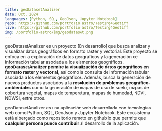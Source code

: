 ```yaml
---
title: geoDatasetAnalizer
date: Oct. 2024
languages: [Python, SQL, GeoJson, Jupyter Notebook]
repo: https://github.com/portfolio-astro/Testing4Geotiff
live: https://github.com/portfolio-astro/Testing4Geotiff
img: /portfolio-astro/img/geodataset.png
---
```


geoDatasetAnalizer es un proyecto [En desarrollo] que busca analizar y visualizar datos geográficos en formato raster y vectorial. Este proyecto se enfoca en la exploración de datos geográficos y la generación de información tabular asociada a los elementos geográficos. **geoDatasetAnalizer permite la visualización de datos geográficos en formato raster y vectorial**, así como la consulta de información tabular asociada a los elementos geográficos. Además, busca la generación de nuevos productos asociados a la **resolución de problemas geográfico-ambientales** como la generación de mapas de uso de suelo, mapas de cobertura vegetal, mapas de temperatura, mapas de humedad, NDVI, NDWSI, entre otros.

geoDatasetAnalizer es una aplicación web desarrollada con tecnologías web como Python, SQL, GeoJson y Jupyter Notebook. Este ecosistema está albergado como repositorio remoto en github lo que permite que **cualquier persona puede contribuir** al desarrollo de la aplicación.

